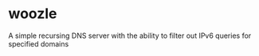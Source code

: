 # woozle
A simple recursing DNS server with the ability to filter out IPv6 queries for specified domains
